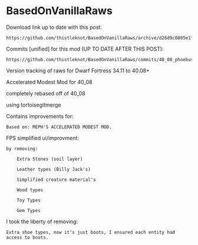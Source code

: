 BasedOnVanillaRaws
==================

Download link up to date with this post:

	https://github.com/thistleknot/BasedOnVanillaRaws/archive/d26d9c0805e1fd7a6d311174aaf3d9b532ab606c.zip

Commits [unified] for this mod (UP TO DATE AFTER THIS POST):

	https://github.com/thistleknot/BasedOnVanillaRaws/commits/40_08_phoebus_accelerated_modest/raw

Version tracking of raws for Dwarf Fortress 34.11 to 40.08+

Accelerated Modest Mod for 40_08

completely rebased off of 40_08 

using tortoisegitmerge

Contains improvements for:

	Based on: MEPH'S ACCELERATED MODEST MOD.

FPS simplified ui/improvment:

	by removing:
	
		Extra Stones (soil layer)
		
		Leather types (Billy Jack's)
		
		Simplified creature material's
		
		Wood types
		
		Toy Types
		
		Gem Types
		
I took the liberty of removing:

	Extra shoe types, now it's just boots, I ensured each entity had access to boots.
		
